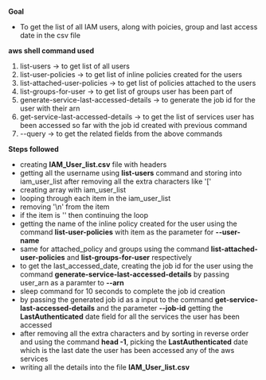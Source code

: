 **Goal**
- To get the list of all IAM users, along with poicies, group and last access date in the csv file

**aws shell command used**
1. list-users -> to get list of all users
2. list-user-policies -> to get list of inline policies created for the users
3. list-attached-user-policies -> to get list of policies attached to the users
4. list-groups-for-user -> to get list of groups user has been part of
5. generate-service-last-accessed-details -> to generate the job id for the user with their arn
6. get-service-last-accessed-details -> to get the list of services user has been accessed so far with the job id created with previous command
7. --query -> to get the related fields from the above commands

**Steps followed**
- creating **IAM_User_list.csv** file with headers
- getting all the username using **list-users** command and storing into iam_user_list after removing all the extra characters like '['
- creating array with iam_user_list
- looping through each item in the iam_user_list
- removing '\n' from the item
- if the item is '' then continuing the loop
- getting the name of the inline policy created for the user using the command **list-user-policies** with item as the parameter for **--user-name**
- same for attached_policy and groups using the command **list-attached-user-policies** and **list-groups-for-user** respectively
- to get the last_accessed_date, creating the job id for the user using the command **generate-service-last-accessed-details** by passing user_arn as a paramter to **--arn**
- sleep command for 10 seconds to complete the job id creation
- by passing the generated job id as a input to the command **get-service-last-accessed-details** and the parameter **--job-id** getting the **LastAuthenticated** date field for all the services the user has been accessed
- after removing all the extra characters and by sorting in reverse order and using the command **head -1**, picking the **LastAuthenticated** date which is the last date the user has been accessed any of the aws services
- writing all the details into the file **IAM_User_list.csv**


